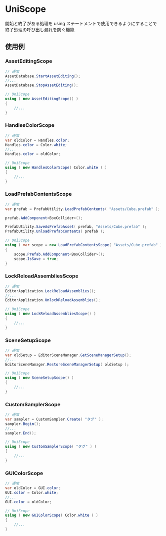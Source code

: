 # UniScope

開始と終了がある処理を using ステートメントで使用できるようにすることで終了処理の呼び出し漏れを防ぐ機能

## 使用例

### AssetEditingScope

```cs
// 通常
AssetDatabase.StartAssetEditing();
//...
AssetDatabase.StopAssetEditing();

// UniScope
using ( new AssetEditingScope() )
{
    //...
}
```

### HandlesColorScope

```cs
// 通常
var oldColor = Handles.color;
Handles.color = Color.white;
//...
Handles.color = oldColor;

// UniScope
using ( new HandlesColorScope( Color.white ) )
{
    //...
}
```

### LoadPrefabContentsScope

```cs
// 通常
var prefab = PrefabUtility.LoadPrefabContents( "Assets/Cube.prefab" );

prefab.AddComponent<BoxCollider>();

PrefabUtility.SaveAsPrefabAsset( prefab, "Assets/Cube.prefab" );
PrefabUtility.UnloadPrefabContents( prefab );

// UniScope
using ( var scope = new LoadPrefabContentsScope( "Assets/Cube.prefab" ) )
{
    scope.Prefab.AddComponent<BoxCollider>();
    scope.IsSave = true;
}
```

### LockReloadAssembliesScope

```cs
// 通常
EditorApplication.LockReloadAssemblies();
//...
EditorApplication.UnlockReloadAssemblies();

// UniScope
using ( new LockReloadAssembliesScope() )
{
    //...
}
```

### SceneSetupScope

```cs
// 通常
var oldSetup = EditorSceneManager.GetSceneManagerSetup();
//...
EditorSceneManager.RestoreSceneManagerSetup( oldSetup );

// UniScope
using ( new SceneSetupScope() )
{
    //...
}
```

### CustomSamplerScope

```cs
// 通常
var sampler = CustomSampler.Create( "タグ" );
sampler.Begin();
//...
sampler.End();

// UniScope
using ( new CustomSamplerScope( "タグ" ) )
{
    //...
}
```

### GUIColorScope

```cs
// 通常
var oldColor = GUI.color;
GUI.color = Color.white;
//...
GUI.color = oldColor;

// UniScope
using ( new GUIColorScope( Color.white ) )
{
    //...
}
```
